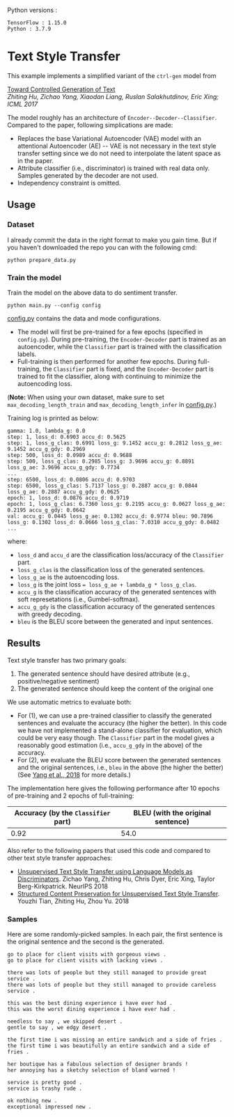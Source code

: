 Python versions : 

```
TensorFlow : 1.15.0
Python : 3.7.9
```

# Text Style Transfer #

This example implements a simplified variant of the `ctrl-gen` model from 

[Toward Controlled Generation of Text](https://arxiv.org/pdf/1703.00955.pdf)  
*Zhiting Hu, Zichao Yang, Xiaodan Liang, Ruslan Salakhutdinov, Eric Xing; ICML 2017*

The model roughly has an architecture of `Encoder--Decoder--Classifier`. Compared to the paper, following simplications are made:
  
  * Replaces the base Variational Autoencoder (VAE) model with an attentional Autoencoder (AE) -- VAE is not necessary in the text style transfer setting since we do not need to interpolate the latent space as in the paper.
  * Attribute classifier (i.e., discriminator) is trained with real data only. Samples generated by the decoder are not used.
  * Independency constraint is omitted.

## Usage ##

### Dataset ###
I already commit the data in the right format to make you gain time. 
But if you haven't downloaded the repo you can with the following cmd:
```
python prepare_data.py
```

### Train the model ###

Train the model on the above data to do sentiment transfer.
```
python main.py --config config
```

[config.py](./config.py) contains the data and mode configurations. 

* The model will first be pre-trained for a few epochs (specified in `config.py`). During pre-training, the `Encoder-Decoder` part is trained as an autoencoder, while the `Classifier` part is trained with the classification labels.
* Full-training is then performed for another few epochs. During full-training, the `Classifier` part is fixed, and the `Encoder-Decoder` part is trained to fit the classifier, along with continuing to minimize the autoencoding loss.

(**Note:** When using your own dataset, make sure to set `max_decoding_length_train` and `max_decoding_length_infer` in [config.py](https://github.com/asyml/texar/blob/master/examples/text_style_transfer/config.py#L85-L86).) 

Training log is printed as below:
```
gamma: 1.0, lambda_g: 0.0
step: 1, loss_d: 0.6903 accu_d: 0.5625
step: 1, loss_g_clas: 0.6991 loss_g: 9.1452 accu_g: 0.2812 loss_g_ae: 9.1452 accu_g_gdy: 0.2969
step: 500, loss_d: 0.0989 accu_d: 0.9688
step: 500, loss_g_clas: 0.2985 loss_g: 3.9696 accu_g: 0.8891 loss_g_ae: 3.9696 accu_g_gdy: 0.7734
...
step: 6500, loss_d: 0.0806 accu_d: 0.9703
step: 6500, loss_g_clas: 5.7137 loss_g: 0.2887 accu_g: 0.0844 loss_g_ae: 0.2887 accu_g_gdy: 0.0625
epoch: 1, loss_d: 0.0876 accu_d: 0.9719
epoch: 1, loss_g_clas: 6.7360 loss_g: 0.2195 accu_g: 0.0627 loss_g_ae: 0.2195 accu_g_gdy: 0.0642
val: accu_g: 0.0445 loss_g_ae: 0.1302 accu_d: 0.9774 bleu: 90.7896 loss_g: 0.1302 loss_d: 0.0666 loss_g_clas: 7.0310 accu_g_gdy: 0.0482
...

```
where:
- `loss_d` and `accu_d` are the classification loss/accuracy of the `Classifier` part.
- `loss_g_clas` is the classification loss of the generated sentences.
- `loss_g_ae` is the autoencoding loss.
- `loss_g` is the joint loss `= loss_g_ae + lambda_g * loss_g_clas`.
- `accu_g` is the classification accuracy of the generated sentences with soft represetations (i.e., Gumbel-softmax).
- `accu_g_gdy` is the classification accuracy of the generated sentences with greedy decoding.
- `bleu` is the BLEU score between the generated and input sentences.

## Results ##

Text style transfer has two primary goals:
1. The generated sentence should have desired attribute (e.g., positive/negative sentiment)
2. The generated sentence should keep the content of the original one

We use automatic metrics to evaluate both: 
* For (1), we can use a pre-trained classifier to classify the generated sentences and evaluate the accuracy (the higher the better). In this code we have not implemented a stand-alone classifier for evaluation, which could be very easy though. The `Classifier` part in the model gives a reasonably good estimation (i.e., `accu_g_gdy` in the above) of the accuracy. 
* For (2), we evaluate the BLEU score between the generated sentences and the original sentences, i.e., `bleu` in the above (the higher the better) (See [Yang et al., 2018](https://arxiv.org/pdf/1805.11749.pdf) for more details.)

The implementation here gives the following performance after 10 epochs of pre-training and 2 epochs of full-training:

| Accuracy (by the `Classifier` part)  | BLEU (with the original sentence) |
| -------------------------------------| ----------------------------------|
| 0.92 | 54.0  |

Also refer to the following papers that used this code and compared to other text style transfer approaches:

* [Unsupervised Text Style Transfer using Language Models as Discriminators](https://papers.nips.cc/paper/7959-unsupervised-text-style-transfer-using-language-models-as-discriminators.pdf). Zichao Yang, Zhiting Hu, Chris Dyer, Eric Xing, Taylor Berg-Kirkpatrick. NeurIPS 2018
* [Structured Content Preservation for Unsupervised Text Style Transfer](https://arxiv.org/pdf/1810.06526.pdf). Youzhi Tian, Zhiting Hu, Zhou Yu. 2018

### Samples ###
Here are some randomly-picked samples. In each pair, the first sentence is the original sentence and the second is the generated.
```
go to place for client visits with gorgeous views .
go to place for client visits with lacking views .

there was lots of people but they still managed to provide great service .
there was lots of people but they still managed to provide careless service .

this was the best dining experience i have ever had .
this was the worst dining experience i have ever had .

needless to say , we skipped desert .
gentle to say , we edgy desert . 

the first time i was missing an entire sandwich and a side of fries .
the first time i was beautifully an entire sandwich and a side of fries .

her boutique has a fabulous selection of designer brands !
her annoying has a sketchy selection of bland warned !

service is pretty good .
service is trashy rude .

ok nothing new .
exceptional impressed new .
```
